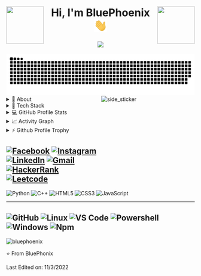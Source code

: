 

 <div align="center">
  <img align="left" src = "https://media2.giphy.com/media/QssGEmpkyEOhBCb7e1/giphy.gif?cid=ecf05e47a0n3gi1bfqntqmob8g9aid1oyj2wr3ds3mg700bl&rid=giphy.gif" width = 100px height=100px>
  <img align="right" src = "https://media2.giphy.com/media/QssGEmpkyEOhBCb7e1/giphy.gif?cid=ecf05e47a0n3gi1bfqntqmob8g9aid1oyj2wr3ds3mg700bl&rid=giphy.gif" width = 100px height=100px>
 <h1 align="center">Hi, I'm BluePhoenix <img width="35" src="https://github.com/1999AZZAR/1999AZZAR/blob/main/resources/img/waving.gif"></h1>
  <p align="center">
   <a href="https://github.com/DenverCoder1/readme-typing-svg"><img src="https://readme-typing-svg.herokuapp.com?lines=An+engineering+student+at+PTIT;Currently+learning+web+developing;Be+so+good+they+can't+ignore+you&center=true&width=500&height=50"></a>
 </p>
 </div>
 
 <div align="center">
   <a href="https://github.com/bian197">
   <img  src="https://github.com/1999AZZAR/1999AZZAR/blob/main/resources/img/grid-snake.svg"
        alt="snake" /></a>
 </div>
 
 
 <div>
  <img align="right" width=250px height=250px alt="side_sticker" src="https://media.giphy.com/media/TEnXkcsHrP4YedChhA/giphy.gif" />
 
 <details>
   <summary>🧮 About</summary>
 <div>
 <h2 align="center">🧮 About me</h2>
 <div>- Wh0 (˘෴˘) </div>
 <div>- ✨ Hi, I’m BluePhoenix</div>
 <div>- ✨ 350+ Toeic</div>
 <div>- ✨ I’m interested in coding, music and skateboarding</div>
 <div>- ✨ I’m currently learning at Posts and Telecommunications Institute of Technology</div>
 </div>
 </details>
 
 
 <details>
   <summary>🔭 Tech Stack</summary>
 <div align="center">
 <h2 align="center"><img src = "https://media2.giphy.com/media/QssGEmpkyEOhBCb7e1/giphy.gif?cid=ecf05e47a0n3gi1bfqntqmob8g9aid1oyj2wr3ds3mg700bl&rid=giphy.gif" width = 20px> Tech Stack</h2>
  <a href= https://github.com/Aditya664?tab=repositories&q=&type=&language=python&sort= > <img width ='32px' src ='https://raw.githubusercontent.com/rahulbanerjee26/githubAboutMeGenerator/main/icons/python.svg'> </a>
 <a href= https://github.com/Aditya664?tab=repositories&q=&type=&language=cpp&sort= > <img width ='32px' src ='https://raw.githubusercontent.com/rahulbanerjee26/githubAboutMeGenerator/main/icons/cpp.svg'> </a>
  <a href= https://github.com/Aditya664?tab=repositories&q=&type=&language=javascript&sort= > <img width ='32px' src ='https://raw.githubusercontent.com/rahulbanerjee26/githubAboutMeGenerator/main/icons/javascript.svg'> </a>
  <a href= https://github.com/Aditya664?tab=repositories&q=&type=&language=css&sort= > <img width ='32px' src ='https://raw.githubusercontent.com/rahulbanerjee26/githubAboutMeGenerator/main/icons/css.svg'> </a>
 <a href= https://github.com/Aditya664?tab=repositories&q=&type=&language=html&sort= > <img width ='32px' src ='https://raw.githubusercontent.com/rahulbanerjee26/githubAboutMeGenerator/main/icons/html.svg'> </a>
  
 </div>
 </details>
 
 
 
 
 <details> 
   <summary>💻 GitHub Profile Stats</summary>
   <div>
     <h2 align="center"> Github stats </h2>
       <a href="https://www.youtube.com/watch?v=dQw4w9WgXcQ"><img src="https://user-images.githubusercontent.com/73097560/115834477-dbab4500-a447-11eb-908a-139a6edaec5c.gif"></a>
         <p align="center">
            <a href="https://github.com/shodydosh/">
            <img width="49.5%" src="https://github-readme-streak-stats.herokuapp.com/?user=bluephoenixxx&theme=tokyonight" />
            <img width="49.5%" src="https://github-readme-stats.vercel.app/api?username=bluephoenixxx&show_icons=true&theme=tokyonight" />
            </a>
         </p>
         <p align="center">
           <a href="https://github.com/bluephoenixxx/">
           <img width="90%" src="https://github-readme-stats.vercel.app/api/top-langs/?username=bluephoenixxx&theme=tokyonight&layout=compact" alt="Shodydosh :: Top Langs" /></a>
         </p>
   </div>    
 </details>
 
 <details>
   <summary>📈 Activity Graph</summary>
   <br/>
   <h2 align="center"> My current activity </h2>
 <a href="https://github.com/ashutosh00710/github-readme-activity-graph"><img alt="Shodydosh's Activity Graph" src="https://activity-graph.herokuapp.com/graph/?username=bluephoenixxx&bg_color=000&color=fff&line=00E676&point=fff&hide_border=true" /></a>
 </details>
 
 <details>
   <summary>⚡ Github Profile Trophy </summary>
   <br/>
   <h2 align="center"> Github Profile Trophy </h2>
 <p align="left"> <a href="https://github.com/bluephoenixxx/github-profile-trophy"><img src="https://github-profile-trophy.vercel.app/?username=bluephoenixxx&theme=onedark" alt="Shodydosh" /></a> </p>
 </details>
  
 <!--  //https://dev.to/envoy_/150-badges-for-github-pnk -->
 
  [![Facebook](https://img.shields.io/badge/Facebook-1877F2?style=for-the-badge&logo=facebook&logoColor=white)](https://www.facebook.com/hungbien1907/)
  [![Instagram](https://img.shields.io/badge/Instagram-E4405F?style=for-the-badge&logo=instagram&logoColor=white)](https://www.instagram.com/shodydosh/)
  [![LinkedIn](https://img.shields.io/badge/LinkedIn-0077B5?style=for-the-badge&logo=linkedin&logoColor=white)](https://www.linkedin.com/in/bian19/)
  [![Gmail](https://img.shields.io/badge/Gmail-D14836?style=for-the-badge&logo=gmail&logoColor=white)](mailto:biendien4508@gmail.com)\
  [![HackerRank](https://img.shields.io/badge/-Hackerrank-2EC866?style=for-the-badge&logo=HackerRank&logoColor=white)](https://www.hackerrank.com/Shodydosh)
  [![Leetcode](https://img.shields.io/badge/-LeetCode-FFA116?style=for-the-badge&logo=LeetCode&logoColor=black)](https://leetcode.com/Shodydosh/)
  ----
 
  ![Python](https://img.shields.io/badge/Python-3776AB?style=for-the-square&logo=python&logoColor=white)
  ![C++](https://img.shields.io/badge/-c++-red?style=flat-square&logo=c&logoColor=ffffff)
  ![HTML5](https://img.shields.io/badge/-HTML5-%23E44D27?style=flat-square&logo=html5&logoColor=ffffff)
  ![CSS3](https://img.shields.io/badge/-CSS3-%231572B6?style=flat-square&logo=css3)
  ![JavaScript](https://img.shields.io/badge/-JavaScript-%23F7DF1C?style=flat-square&logo=javascript&logoColor=000000&labelColor=%23F7DF1C&color=%23FFCE5A)
 
  ----
  ![GitHub](https://img.shields.io/badge/-GitHub-181717?style=flat-square&logo=github)
  ![Linux](https://img.shields.io/badge/Linux-FCC624?style=for-the-square&logo=linux&logoColor=black)
  ![VS Code](http://img.shields.io/badge/-VS%20Code-007ACC?style=flat-square&logo=visual-studio-code&logoColor=ffffff)
  ![Powershell](http://img.shields.io/badge/-Powershell-5391FE?style=flat-square&logo=powershell&logoColor=ffffff)
  ![Windows](http://img.shields.io/badge/-Windows-0078D6?style=flat-square&logo=windows&logoColor=ffffff)
  ![Npm](https://img.shields.io/badge/-npm-CB3837?style=flat-square&logo=npm)
   ----
  <p align="left"> <img src="https://komarev.com/ghpvc/?username=bian197" alt="bluephoenix" /> </p>
  
 ⭐️ From BluePhonix
 
 Last Edited on: 11/3/2022
